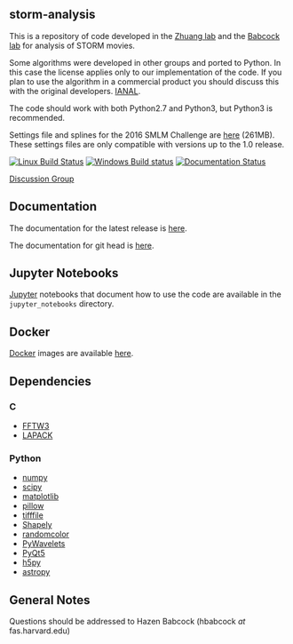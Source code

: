 ## storm-analysis ##
This is a repository of code developed in the [Zhuang lab](http://zhuang.harvard.edu/) and the  [Babcock lab](https://hazenbabcock.github.io/) for analysis of STORM movies.

Some algorithms were developed in other groups and ported to Python. In this case the license applies only to our implementation of the code. If you plan to use the algorithm in a commercial product you should discuss this with the original developers. [IANAL](https://en.wikipedia.org/wiki/IANAL).

The code should work with both Python2.7 and Python3, but Python3 is recommended.

Settings file and splines for the 2016 SMLM Challenge are [here](http://zhuang.harvard.edu/smlm2016_settings.zip) (261MB). These settings files are only compatible with versions up to the 1.0 release.

[![Linux Build Status](https://travis-ci.org/ZhuangLab/storm-analysis.svg?branch=master)](https://travis-ci.org/ZhuangLab/storm-analysis)
[![Windows Build status](https://ci.appveyor.com/api/projects/status/nr6aha5hsn2g84j1?svg=true)](https://ci.appveyor.com/project/HazenBabcock/storm-analysis)
[![Documentation Status](https://readthedocs.org/projects/storm-analysis/badge/?version=latest)](https://readthedocs.org/projects/storm-analysis/)

[Discussion Group](https://groups.google.com/d/forum/storm-analysis)

## Documentation ##

The documentation for the latest release is [here](http://storm-analysis.readthedocs.io/en/stable/).

The documentation for git head is [here](http://storm-analysis.readthedocs.io/en/latest/).


## Jupyter Notebooks ##

[Jupyter](http://jupyter.org/) notebooks that document how to use the code are available in the `jupyter_notebooks` directory.


## Docker ##

[Docker](https://www.docker.com) images are available [here](https://hub.docker.com/u/zhuanglab/).

## Dependencies ##

### C ###

* [FFTW3](http://www.fftw.org/)
* [LAPACK](http://www.netlib.org/lapack/)

### Python ###

* [numpy](http://www.numpy.org/)
* [scipy](https://www.scipy.org/)
* [matplotlib](http://matplotlib.org/)
* [pillow](https://python-pillow.org/)
* [tifffile](https://pypi.python.org/pypi/tifffile)
* [Shapely](https://pypi.python.org/pypi/Shapely)
* [randomcolor](https://pypi.python.org/pypi/randomcolor)
* [PyWavelets](https://pypi.python.org/pypi/PyWavelets)
* [PyQt5](https://pypi.python.org/pypi/PyQt5)
* [h5py](https://www.h5py.org/)
* [astropy](http://www.astropy.org/)

## General Notes ##
Questions should be addressed to Hazen Babcock (hbabcock _at_ fas.harvard.edu)
